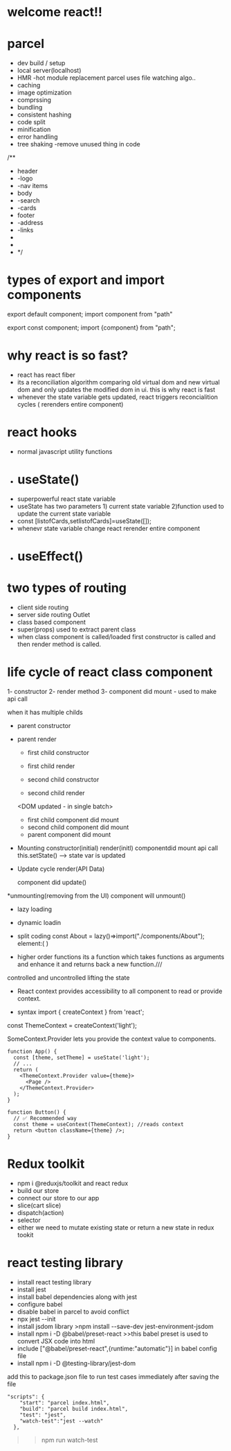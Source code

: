 # welcome react!!
# parcel 
- dev build / setup
- local server(localhost)
- HMR -hot module replacement parcel uses file watching algo..
- caching
- image optimization
- comprssing
- bundling
- consistent hashing
- code split
- minification
- error handling
- tree shaking -remove unused thing in code

/**
 * header
 * -logo
 * -nav items
 * body
 * -search
 * -cards
 * footer
 * -address
 * -links
 * 
 * 
 *  */ 

 # types of export and import components

 export default component;
 import component from "path"


 export const component;
 import {component} from "path";
 # why react is so fast?
 - react has react fiber 
 - its a reconciliation algorithm comparing old virtual dom and new virtual dom and only updates the modified dom in ui. this is why react is fast
- whenever the state variable gets updated, react triggers reconcialition cycles ( rerenders entire component)
 # react hooks
 - normal javascript utility functions
 - # useState() 
 - superpowerful react state variable
 - useState has two parameters 1) current state variable 2)function used to update the current state variable
 - const [listofCards,setlistofCards]=useState([]);
 - whenevr state variable change react rerender entire component
 - # useEffect()

 # two types of routing
 - client side routing
 - server side routing
 Outlet
 - class based component
 - super(props) used to extract parent class
 - when class component is called/loaded first constructor is called and then render method is called.
 # life cycle of react class component 
 1- constructor
 2- render method
 3- component did mount - used to make api call

 when it has multiple childs
 - parent constructor 
 - parent render 

    - first child constructor 
    - first child render 

    - second child constructor
    - second child render

    <DOM updated - in single batch>

    - first child component did mount
    - second child component did mount
    - parent component did mount

* Mounting
    constructor(initial) 
    render(initl)
        <html dummy>
    componentdid mount
        api call
        this.setState() --> state var is updated

* Update cycle
    render(API Data)
    <html updates API data>
    component did update()

*unmounting(removing from the UI)
    component will unmount()

* lazy loading
* dynamic loadin
* split coding
 const About = lazy()=>import("./components/About");
 element:(
    <suspence> <About/></suspence>
 )

* higher order functions
its a function which takes functions as arguments and enhance it and returns back a new function.///

controlled and uncontrolled
lifting the state

* React context provides accessibility to all component to read or provide context.
- syntax
import { createContext } from 'react';

const ThemeContext = createContext('light');

SomeContext.Provider lets you provide the context value to components.
````
function App() {
  const [theme, setTheme] = useState('light');
  // ...
  return (
    <ThemeContext.Provider value={theme}>
      <Page />
    </ThemeContext.Provider>
  );
}
````
````
function Button() {
  // ✅ Recommended way
  const theme = useContext(ThemeContext); //reads context
  return <button className={theme} />;
}
````

# Redux toolkit
- npm i @reduxjs/toolkit and react redux
- build our store
- connect our store to our app
- slice(cart slice)
- dispatch(action)
- selector
 - either we need to mutate existing state or return a new state in redux tookit

# react testing library
- install react testing library
- install jest
- install babel dependencies along with jest
- configure babel 
- disable babel in parcel to avoid conflict
- npx jest --init
- install jsdom library >npm install --save-dev jest-environment-jsdom
- install npm i -D @babel/preset-react >>this babel preset is used to convert JSX code into html
- include ["@babel/preset-react",{runtime:"automatic"}] in babel config file
- install npm i -D @testing-library/jest-dom


add this to package.json file to run test cases immediately after saving the file
````
"scripts": {
    "start": "parcel index.html",
    "build": "parcel build index.html",
    "test": "jest",
    "watch-test":"jest --watch"
  },
````
>> npm run watch-test